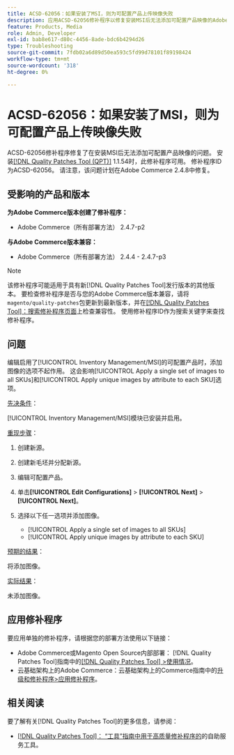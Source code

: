 ```yaml
---
title: ACSD-62056：如果安装了MSI，则为可配置产品上传映像失败
description: 应用ACSD-62056修补程序以修复安装MSI后无法添加可配置产品映像的Adobe Commerce问题。
feature: Products, Media
role: Admin, Developer
exl-id: bab8e617-d80c-4456-8ade-bdc6b4294d26
type: Troubleshooting
source-git-commit: 7fdb02a6d89d50ea593c5fd99d78101f89198424
workflow-type: tm+mt
source-wordcount: '318'
ht-degree: 0%

---
```


# ACSD-62056：如果安装了MSI，则为可配置产品上传映像失败

ACSD-62056修补程序修复了在安装MSI后无法添加可配置产品映像的问题。 安装[[!DNL Quality Patches Tool (QPT)]](/help/tools/quality-patches-tool/quality-patches-tool-to-self-serve-quality-patches.md) 1.1.54时，此修补程序可用。 修补程序ID为ACSD-62056。 请注意，该问题计划在Adobe Commerce 2.4.8中修复。

## 受影响的产品和版本

**为Adobe Commerce版本创建了修补程序：**

* Adobe Commerce（所有部署方法） 2.4.7-p2

**与Adobe Commerce版本兼容：**

* Adobe Commerce（所有部署方法） 2.4.4 - 2.4.7-p3

>[!NOTE]
>
>该修补程序可能适用于具有新[!DNL Quality Patches Tool]发行版本的其他版本。 要检查修补程序是否与您的Adobe Commerce版本兼容，请将`magento/quality-patches`包更新到最新版本，并在[[!DNL Quality Patches Tool]：搜索修补程序页面](https://experienceleague.adobe.com/tools/commerce-quality-patches/index.html?lang=zh-Hans)上检查兼容性。 使用修补程序ID作为搜索关键字来查找修补程序。

## 问题

编辑启用了[!UICONTROL Inventory Management/MSI]的可配置产品时，添加图像的选项不起作用。 这会影响[!UICONTROL Apply a single set of images to all SKUs]和[!UICONTROL Apply unique images by attribute to each SKU]选项。

<u>先决条件</u>：

[!UICONTROL Inventory Management/MSI]模块已安装并启用。

<u>重现步骤</u>：

1. 创建新源。
1. 创建新毛坯并分配新源。
1. 编辑可配置产品。
1. 单击&#x200B;**[!UICONTROL Edit Configurations]** > **[!UICONTROL Next]** > **[!UICONTROL Next]**。
1. 选择以下任一选项并添加图像。

   * [!UICONTROL Apply a single set of images to all SKUs]
   * [!UICONTROL Apply unique images by attribute to each SKU]

<u>预期的结果</u>：

将添加图像。

<u>实际结果</u>：

未添加图像。

## 应用修补程序

要应用单独的修补程序，请根据您的部署方法使用以下链接：

* Adobe Commerce或Magento Open Source内部部署： [!DNL Quality Patches Tool]指南中的[[!DNL Quality Patches Tool] >使用情况](/help/tools/quality-patches-tool/usage.md)。
* 云基础架构上的Adobe Commerce：云基础架构上的Commerce指南中的[升级和修补程序>应用修补程序](https://experienceleague.adobe.com/docs/commerce-cloud-service/user-guide/develop/upgrade/apply-patches.html?lang=zh-Hans)。

## 相关阅读

要了解有关[!DNL Quality Patches Tool]的更多信息，请参阅：

* [[!DNL Quality Patches Tool]： “工具”指南中用于高质量修补程序的](/help/tools/quality-patches-tool/quality-patches-tool-to-self-serve-quality-patches.md)的自助服务工具。
